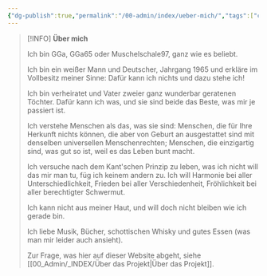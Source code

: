 ```yaml
---
{"dg-publish":true,"permalink":"/00-admin/index/ueber-mich/","tags":["class/outcome"],"created":"2023-11-05T16:16:13.477+01:00","updated":"2023-11-06T07:37:39.396+01:00"}
---
```


> [!INFO]   **Über mich**
> 
> Ich bin GGa, GGa65 oder Muschelschale97, ganz wie es beliebt.
> 
> Ich bin ein weißer Mann und Deutscher, Jahrgang 1965 und erkläre im Vollbesitz meiner Sinne: Dafür kann ich nichts und dazu stehe ich! 
> 
> Ich bin verheiratet und Vater zweier ganz wunderbar geratenen Töchter. Dafür kann ich was, und sie sind beide das Beste, was mir je passiert ist.
> 
> Ich verstehe Menschen als das, was sie sind: Menschen, die für Ihre Herkunft nichts können, die aber von Geburt an ausgestattet sind mit denselben universellen Menschenrechten; Menschen, die einzigartig sind, was gut so ist, weil es das Leben bunt macht.
> 
> Ich versuche nach dem Kant'schen Prinzip zu leben, was ich nicht will das mir man tu, füg ich keinem andern zu. Ich will Harmonie bei aller Unterschiedlichkeit, Frieden bei aller Verschiedenheit, Fröhlichkeit bei aller berechtigter Schwermut. 
> 
> Ich kann nicht aus meiner Haut, und will doch nicht bleiben wie ich gerade bin.
> 
> Ich liebe Musik, Bücher, schottischen Whisky und gutes Essen (was man mir leider auch ansieht). 
>  
> Zur Frage, was hier auf dieser Website abgeht, siehe [[00_Admin/_INDEX/Über das Projekt\|Über das Projekt]].
> 
 
